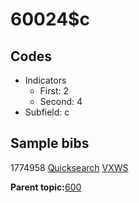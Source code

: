 # 60024$c

## Codes

-   Indicators
    -   First: 2
    -   Second: 4
-   Subfield: c

## Sample bibs

1774958 [Quicksearch](https://search.library.yale.edu/catalog/1774958) [VXWS](http://prodorbis.library.yale.edu:7014/vxws/GetHoldingsService?bibId=1774958)

**Parent topic:**[600](../../tags/600/600.md)

